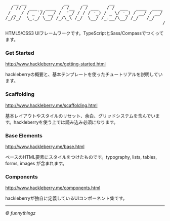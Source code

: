 <pre>
   __ __              __     __        __                         
  / // / ___ _ ____  / /__  / / ___   / /  ___   ____  ____  __ __
 / _  / / _ `// __/ /  '_/ / / / -_) / _ \/ -_) / __/ / __/ / // /
/_//_/  \_,_/ \__/ /_/\_\ /_/  \__/ /_.__/\__/ /_/   /_/    \_, / 
                                                           /___/  
</pre>


HTML5/CSS3 UIフレームワークです。TypeScriptとSass/Compassでつくってます。

### Get Started

http://www.hackleberry.me/getting-started.html

hackleberryの概要と、基本テンプレートを使ったチュートリアルを説明しています。

### Scaffolding

http://www.hackleberry.me/scaffolding.html

基本レイアウトやスタイルのリセット、余白、グリッドシステムを含んでいます。hackleberryを使う上では読み込み必須になります。

### Base Elements

http://www.hackleberry.me/base.html

ベースのHTML要素にスタイルをつけたものです。typography, lists, tables, forms, images が含まれます。

### Components

http://www.hackleberry.me/components.html

hackleberryが独自に定義しているUIコンポーネント集です。



<hr>
<address>&copy; funnythingz</address>
